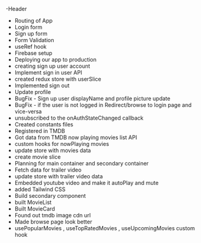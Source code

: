  -Header
 - Routing of App
 - Login form
 - Sign up form
 - Form Validation
 - useRef hook
 - Firebase setup
 - Deploying our app to production
 - creating sign up user account
 - Implement sign in user API
 - created redux store with userSlice
 - Implemented sign out
 - Update profile
 - BugFix - Sign up user displayName and profile picture update
 - BugFix - if the user is not logged in Redirect/browse to login page and vice-versa
 - unsubscribed to the onAuthStateChanged callback 
 - Created constants files
 - Registered in TMDB
 - Got data from TMDB now playing movies list API
 - custom hooks for nowPlaying movies
 - update store with movies data
 - create movie slice
 - Planning for main container and secondary container
 - Fetch data for trailer video
 - update store with trailer video data
 - Embedded youtube video and make it autoPlay and mute
 - added Tailwind CSS
 - Build secondary component
 - built MovieList
 - Built MovieCard
 - Found out tmdb image cdn url
 - Made browse page look better
 - usePopularMovies , useTopRatedMovies , useUpcomingMovies custom hook

